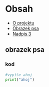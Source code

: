 # Obsah
- [O projektu]()
- [Obrazek psa](#obrazek)
- [Nadpis 3]()
## obrazek psa



### kod
```python
#vypíše ahoj
print("ahoj")

```
